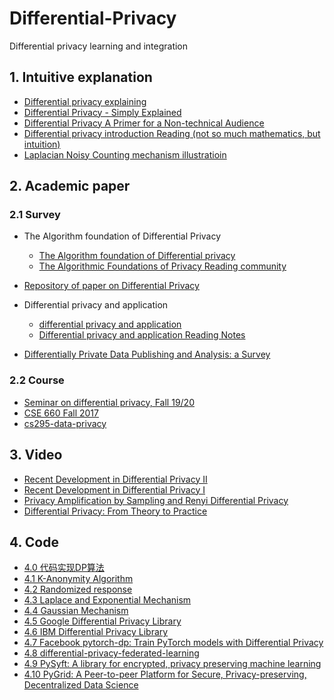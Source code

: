 # Differential-Privacy

Differential privacy learning and integration

## 1. Intuitive explanation
- [Differential privacy explaining](https://aircloak.com/explaining-differential-privacy/)
- [Differential Privacy - Simply Explained](https://www.youtube.com/watch?v=gI0wk1CXlsQ) 
- [Differential Privacy A Primer for a Non-technical Audience](http://www.jetlaw.org/journal-archives/volume-21/volume-21-issue-1/differential-privacy-a-primer-for-a-non-technical-audience/)
- [Differential privacy introduction Reading (not so much mathematics, but intuition)](https://desfontain.es/privacy/)
- [Laplacian Noisy Counting mechanism illustratioin](https://georgianpartners.shinyapps.io/interactive_counting/)

## 2. Academic paper
### 2.1 Survey
- The Algorithm foundation of Differential Privacy
  - [The Algorithm foundation of Differential privacy](https://www.cis.upenn.edu/~aaroth/Papers/privacybook.pdf)
  - [The Algorithmic Foundations of Privacy Reading community](https://github.com/AceEviliano/Differential-Privacy-Explained)

- [Repository of paper on Differential Privacy](https://github.com/Billy1900/Differential-Privacy/blob/master/collection_of_papers.md)

- Differential privacy and application 
    - [differential privacy and application](http://dro.deakin.edu.au/eserv/DU:30067556/zhu-differential-2014A.pdf)
    - [Differential privacy and application Reading Notes](https://github.com/Billy1900/Differential-Privacy/blob/master/differential%20privacy%20and%20its%20application.pdf)

- [Differentially Private Data Publishing and Analysis: a Survey](https://ieeexplore.ieee.org/document/7911185)
### 2.2 Course
- [Seminar on differential privacy, Fall 19/20](http://www.cs.tau.ac.il/~haimk/privacy-seminar/main-page.html)
- [CSE 660 Fall 2017](http://cs-people.bu.edu/gaboardi/teaching/CSE660-fall17.html)
- [cs295-data-privacy](https://github.com/jnear/cs295-data-privacy)  

## 3. Video
  - [Recent Development in Differential Privacy II](https://www.youtube.com/watch?v=3EpNKI2l-20)
  - [Recent Development in Differential Privacy I](https://www.youtube.com/watch?v=pWUgFHkfOO0)
  - [Privacy Amplification by Sampling and Renyi Differential Privacy](https://www.youtube.com/watch?v=0MAvz0YK5E4)
  - [Differential Privacy: From Theory to Practice](https://www.youtube.com/playlist?list=PL8Vt-7cSFnw1li73YXZdTaiAeXFkmWWRh)
 

## 4. Code
- [4.0 代码实现DP算法](https://zhuanlan.zhihu.com/p/67761743)
- [4.1 K-Anonymity Algorithm](https://github.com/Billy1900/Differential-Privacy/tree/master/k-anonymization-algo)
- [4.2 Randomized response](http://ceur-ws.org/Vol-1558/paper35.pdf)
- [4.3 Laplace and Exponential Mechanism](https://github.com/Billy1900/Differential-Privacy/tree/master/Laplace%26Exponetial)
- [4.4 Gaussian Mechanism](https://github.com/Billy1900/Differential-Privacy/tree/master/Gaussian)
- [4.5 Google Differential Privacy Library](https://github.com/google/differential-privacy)
- [4.6 IBM Differential Privacy Library](https://github.com/IBM/differential-privacy-library)
- [4.7 Facebook pytorch-dp: Train PyTorch models with Differential Privacy](https://github.com/facebookresearch/pytorch-dp)
- [4.8 differential-privacy-federated-learning](https://github.com/gitgik/differential-privacy-federated-learning)
- [4.9 PySyft: A library for encrypted, privacy preserving machine learning](https://github.com/OpenMined/PySyft)
- [4.10 PyGrid: A Peer-to-peer Platform for Secure, Privacy-preserving, Decentralized Data Science](https://github.com/OpenMined/PyGrid/)
